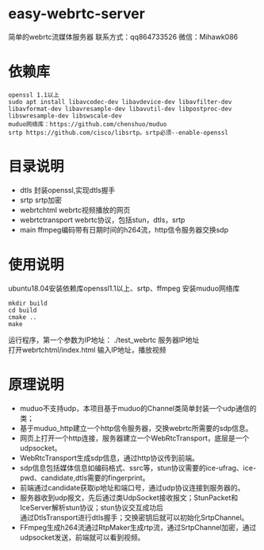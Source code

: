 # easy-webrtc-server
简单的webrtc流媒体服务器
联系方式：qq864733526
微信：Mihawk086
# 依赖库
``` 
openssl 1.1以上 
sudo apt install libavcodec-dev libavdevice-dev libavfilter-dev libavformat-dev libavresample-dev libavutil-dev libpostproc-dev libswresample-dev libswscale-dev    
muduo网络库：https://github.com/chenshuo/muduo
srtp https://github.com/cisco/libsrtp。srtp必须--enable-openssl
```  
# 目录说明
* dtls 封装openssl,实现dtls握手  
* srtp srtp加密  
* webrtchtml webrtc视频播放的网页 
* webrtctransport webrtc协议，包括stun，dtls，srtp  
* main ffmpeg编码带有日期时间的h264流，http信令服务器交换sdp  

# 使用说明
ubuntu18.04安装依赖库openssl1.1以上、srtp、ffmpeg
安装muduo网络库
```  
mkdir build  
cd build   
cmake ..  
make  
```  
运行程序，第一个参数为IP地址：
./test_webrtc 服务器IP地址   
打开webrtchtml/index.html 输入IP地址，播放视频 

# 原理说明
* muduo不支持udp，本项目基于muduo的Channel类简单封装一个udp通信的类；  
* 基于muduo_http建立一个http信令服务器，交换webrtc所需要的sdp信息。  
* 网页上打开一个http连接，服务器建立一个WebRtcTransport，底层是一个udpsocket。  
* WebRtcTransport生成sdp信息，通过http协议传到前端。    
* sdp信息包括媒体信息如编码格式、ssrc等，stun协议需要的ice-ufrag、ice-pwd、candidate,dtls需要的fingerprint。  
* 前端通过candidate获取ip地址和端口号，通过udp协议连接到服务器的。  
* 服务器收到udp报文，先后通过类UdpSocket接收报文；StunPacket和IceServer解析stun协议；stun协议交互成功后  
通过DtlsTransport进行dtls握手；交换密钥后就可以初始化SrtpChannel。  
* FFmpeg生成h264流通过RtpMaker生成rtp流，通过SrtpChannel加密，通过udpsocket发送，前端就可以看到视频。  
